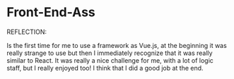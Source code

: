 # Front-End-Ass

REFLECTION:

Is the first time for me to use a framework as Vue.js, at the beginning it was really strange to use but then I immediately recognize that it was really similar to React.
It was really a nice challenge for me, with a lot of logic staff, but I really enjoyed too!
I think that I did a good job at the end.
